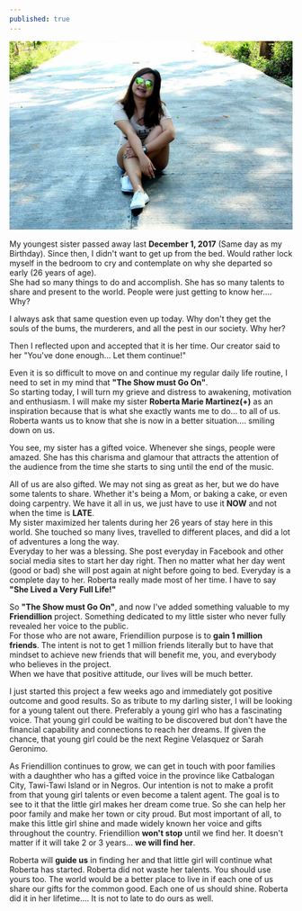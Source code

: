```yaml
---
published: true
---
```

![My Darling Sister](/images/Roberta.jpg)

My youngest sister passed away last **December 1, 2017** (Same day as my Birthday). Since then, I didn't want to get up from the bed. Would rather lock myself in the bedroom to cry and contemplate on why she departed so early (26 years of age).   
She had so many things to do and accomplish. She has so many talents to share and present to the world. People were just getting to know her.... Why?

I always ask that same question even up today. Why don't they get the souls of the bums, the murderers, and all the pest in our society. Why her?

Then I reflected upon and accepted that it is her time. Our creator said to her "You've done enough... Let them continue!"

Even it is so difficult to move on and continue my regular daily life routine, I need to set in my mind that **"The Show must Go On"**.   
So starting today, I will turn my grieve and distress to awakening, motivation and enthusiasm. I will make my sister **Roberta Marie Martinez(+)** as an inspiration because that is what she exactly wants me to do... to all of us. Roberta wants us to know that she is now in a better situation.... smiling down on us.

You see, my sister has a gifted voice. Whenever she sings, people were amazed. She has this charisma and glamour that attracts the attention of the audience from the time she starts to sing until the end of the music.

All of us are also gifted. We may not sing as great as her, but we do have some talents to share. Whether it's being a Mom, or baking a cake, or even doing carpentry. We have it all in us, we just have to use it **NOW** and not when the time is **LATE**.   
My sister maximized her talents during her 26 years of stay here in this world. She touched so many lives, travelled to different places, and did a lot of adventures a long the way.   
Everyday to her was a blessing. She post everyday in Facebook and other social media sites to start her day right. Then no matter what her day went (good or bad) she will post again at night before going to bed. Everyday is a complete day to her. Roberta really made most of her time. I have to say **"She Lived a Very Full Life!"**

So **"The Show must Go On"**, and now I've added something valuable to my **Friendillion** project. Something dedicated to my little sister who never fully revealed her voice to the public.   
For those who are not aware, Friendillion purpose is to **gain 1 million friends**. The intent is not to get 1 million friends literally but to have that mindset to achieve new friends that will benefit me, you, and everybody who believes in the project.   
When we have that positive attitude, our lives will be much better.

I just started this project a few weeks ago and immediately got positive outcome and good results. So as tribute to my darling sister, I will be looking for a young talent out there. Preferably a young girl who has a fascinating voice. That young girl could be waiting to be discovered but don't have the financial capability and connections to reach her dreams. If given the chance, that young girl could be the next Regine Velasquez or Sarah Geronimo.   

As Friendillion continues to grow, we can get in touch with poor families with a daughther who has a gifted voice in the province like Catbalogan City, Tawi-Tawi Island or in Negros.
Our intention is not to make a profit from that young girl talents or even become a talent agent. The goal is to see to it that the little girl makes her dream come true. So she can help her poor family and make her town or city proud. But most important of all, to make this little girl shine and made widely known her voice and gifts throughout the country. 
Friendillion **won't stop** until we find her. It doesn't matter if it will take 2 or 3 years... **we will find her**. 

Roberta will **guide us** in finding her and that little girl will continue what Roberta has started. 
Roberta did not waste her talents. You should use yours too. The world would be a better place to live in if each one of us share our gifts for the common good. Each one of us should shine.
Roberta did it in her lifetime.... It is not to late to do ours as well.
